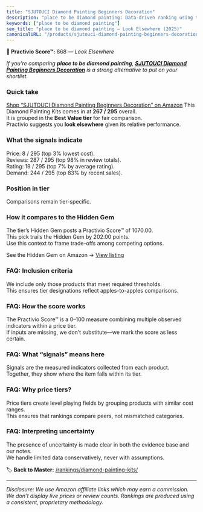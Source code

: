 ```yaml
---
title: "SJUTOUCI Diamond Painting Beginners Decoration"
description: "place to be diamond painting: Data-driven ranking using the Practivio Score™. Positioned by quality, value, demand, findability, momentum."
keywords: ["place to be diamond painting"]
seo_title: "place to be diamond painting — Look Elsewhere (2025)"
canonicalURL: "/products/sjutouci-diamond-painting-beginners-decoration-B0F4CBBH7J/"
---
```


**🚫 Practivio Score™:** 868 — _Look Elsewhere_


*If you're comparing **place to be diamond painting**, **[SJUTOUCI Diamond Painting Beginners Decoration](https://www.amazon.com/dp/B0F4CBBH7J?tag=practivio-20)** is a strong alternative to put on your shortlist.*
### Quick take
[Shop “SJUTOUCI Diamond Painting Beginners Decoration” on Amazon](https://www.amazon.com/dp/B0F4CBBH7J?tag=practivio-20)
This Diamond Painting Kits comes in at **267 / 295** overall.  
It is grouped in the **Best Value tier** for fair comparison.  
Practivio suggests you **look elsewhere** given its relative performance.

### What the signals indicate
Price: 8 / 295 (top 3% lowest cost).  
Reviews: 287 / 295 (top 98% in review totals).  
Rating: 19 / 295 (top 7% by average rating).  
Demand: 244 / 295 (top 83% by recent sales).

### Position in tier
Comparisons remain tier-specific.

### How it compares to the Hidden Gem
The tier’s Hidden Gem posts a Practivio Score™ of 1070.00.  
This pick trails the Hidden Gem by 202.00 points.  
Use this context to frame trade-offs among competing options.  

See the Hidden Gem on Amazon → [View listing](https://www.amazon.com/dp/B09FF26874?tag=practivio-20)

### FAQ: Inclusion criteria
We include only those products that meet required thresholds.  
This ensures tier designations reflect apples-to-apples comparisons.

### FAQ: How the score works
The Practivio Score™ is a 0–100 measure combining multiple observed indicators within a price tier.  
If inputs are missing, we don’t substitute—we mark the score as less certain.

### FAQ: What “signals” means here
Signals are the measured indicators collected from each product.  
Together, they show where the item falls within its tier.

### FAQ: Why price tiers?
Price tiers create level playing fields by grouping products with similar cost ranges.  
This ensures that rankings compare peers, not mismatched categories.

### FAQ: Interpreting uncertainty
The presence of uncertainty is made clear in both the evidence base and our notes.  
We handle limited data conservatively, never with assumptions.


🏷️ **Back to Master:** [/rankings/diamond-painting-kits/](/rankings/diamond-painting-kits/)

---
_Disclosure: We use Amazon affiliate links which may earn a commission. We don’t display live prices or review counts. Rankings are produced using a consistent, proprietary methodology._
